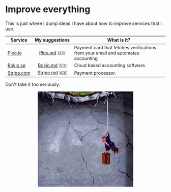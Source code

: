 # Improve everything

This is just where I dump ideas I have about how to improve services that I use.

| Service                              |       My&nbsp;suggestions       | What is it?                                                                      |
| ------------------------------------ | :-----------------------------: | -------------------------------------------------------------------------------- |
| [Pleo.io](https://pleo.io)           |    [Pleo.md](Pleo/Pleo.md) 🇬🇧    | Payment card that fetches verifications from your email and automates accounting |
| [Bokio.se](https://www.bokio.se)     |  [Bokio.md](Bokio/Bokio.md) 🇸🇪   | Cloud based accounting software.                                                 |
| [Stripe.com](https://www.stripe.com) | [Stripe.md](Stripe/Stripe.md) 🇬🇧 | Payment processor.                                                               |

Don't take it too seriously.

<p align="center">
<img src="https://github.com/fabianmossberg/fabianmossberg/blob/main/monkeyisland.gif?raw=true">
</p>
